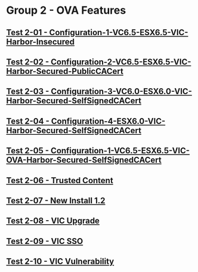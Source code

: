 Group 2 - OVA Features
=======


[Test 2-01 - Configuration-1-VC6.5-ESX6.5-VIC-Harbor-Insecured](2-01-Configuration-1-VC6.5-ESX6.5-VIC-Harbor-Insecured.md)
-
[Test 2-02 - Configuration-2-VC6.5-ESX6.5-VIC-Harbor-Secured-PublicCACert](2-02-Configuration-2-VC6.5-ESX6.5-VIC-Harbor-Secured-PublicCACert.md)
-
[Test 2-03 - Configuration-3-VC6.0-ESX6.0-VIC-Harbor-Secured-SelfSignedCACert](2-03-Configuration-3-VC6.0-ESX6.0-VIC-Harbor-Secured-SelfSignedCACert.md)
-
[Test 2-04 - Configuration-4-ESX6.0-VIC-Harbor-Secured-SelfSignedCACert](2-04-Configuration-4-ESX6.0-VIC-Harbor-Secured-SelfSignedCACert.md)
-
[Test 2-05 - Configuration-1-VC6.5-ESX6.5-VIC-OVA-Harbor-Secured-SelfSignedCACert](2-05-Configuration-1-VC6.5-ESX6.5-VIC-OVA-Harbor-Secured-SelfSignedCACert.md)
-
[Test 2-06 - Trusted Content](2-06-Trusted-Content.md)
-
[Test 2-07 - New Install 1.2](2-07-New-Install-12.md)
-
[Test 2-08 - VIC Upgrade](2-08-VIC-Upgrade.md)
-
[Test 2-09 - VIC SSO](2-09-VIC-SSO.md)
-
[Test 2-10 - VIC Vulnerability](2-10-VIC-Vulnerability.md)
-
